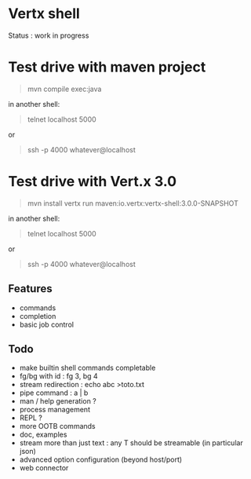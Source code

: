 # Vertx shell

Status : work in progress

# Test drive with maven project

> mvn compile exec:java

in another shell:

> telnet localhost 5000

or

> ssh -p 4000 whatever@localhost


# Test drive with Vert.x 3.0

> mvn install
> vertx run maven:io.vertx:vertx-shell:3.0.0-SNAPSHOT

in another shell:

> telnet localhost 5000

or

> ssh -p 4000 whatever@localhost

## Features

- commands
- completion
- basic job control

## Todo

- make builtin shell commands completable
- fg/bg with id : fg 3, bg 4
- stream redirection : echo abc >toto.txt
- pipe command : a | b
- man / help generation ?
- process management
- REPL ?
- more OOTB commands
- doc, examples
- stream more than just text : any T should be streamable (in particular json)
- advanced option configuration (beyond host/port)
- web connector
